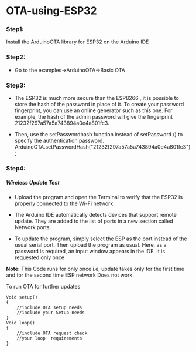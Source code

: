 # OTA-using-ESP32

### Step1:
Install the ArduinoOTA library for ESP32 on the Arduino IDE

### Step2:
* Go to the examples->ArduinoOTA->Basic OTA

### Step3:
* The ESP32 is much more secure than the ESP8266 , it is possible to store the hash of the password in place of it. To create your password fingerprint, you can use an online generator such as this one. For example, the hash of the admin password will give the fingerprint 21232f297a57a5a743894a0e4a801fc3.

* Then, use the setPasswordhash function instead of setPassword () to specify the authentication password.
ArduinoOTA.setPasswordHash("21232f297a57a5a743894a0e4a801fc3");
 
### Step4:
##### Wireless Update Test
* Upload the program and open the Terminal to verify that the ESP32 is properly connected to the Wi-Fi network.

* The Arduino IDE automatically detects devices that support remote update. They are added to the list of ports in a new section called Network ports.

* To update the program, simply select the ESP as the port instead of the usual serial port. Then upload the program as usual. Here, as a password is required, an input window appears in the IDE. It is requested only once

**Note:** This Code runs for only once i.e, update takes only for the first time and for the second time ESP network Does not work.

To run OTA for further updates 
```
Void setup()
{
	//include OTA setup needs
	//include your Setup needs
}
Void loop()
{
 	//include OTA request check
	//your loop  requirements
}
```


